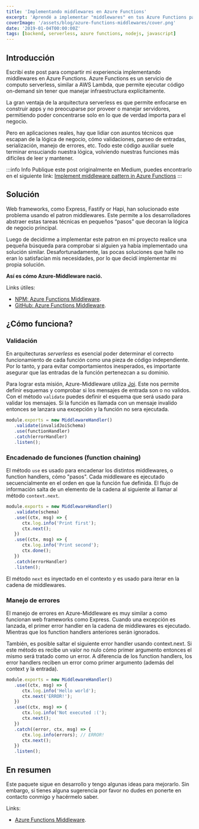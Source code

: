 ```yaml
---
title: 'Implementando middlewares en Azure Functions'
excerpt: 'Aprendé a implementar "middlewares" en tus Azure Functions para mantener tu lógica de negocio limpia y escribir tus funciones de forma más declarativa.'
coverImage: '/assets/blog/azure-functions-middlewares/cover.png'
date: '2019-01-04T00:00:00Z'
tags: [backend, serverless, azure functions, nodejs, javascript]
---
```


## Introducción

Escribí este post para compartir mi experiencia implementando middlewares en Azure Functions. Azure Functions es un servicio de computo serverless, similar a AWS Lambda, que permite ejecutar código on-demand sin tener que manejar infraestructura explícitamente.

La gran ventaja de la arquitectura serverless es que permite enfocarse en construir apps y no preocuparse por proveer o manejar servidores, permitiendo poder concentrarse solo en lo que de verdad importa para el negocio.

Pero en aplicaciones reales, hay que lidiar con asuntos técnicos que escapan de la lógica de negocio, cómo validaciones, parseo de entradas, serialización, manejo de errores, etc. Todo este código auxiliar suele terminar ensuciando nuestra lógica, volviendo nuestras funciones más difíciles de leer y mantener.

:::info Info
Publique este post originalmente en Medium, puedes encontrarlo en el siguiente link: [Implement middleware pattern in Azure Functions](https://javascript.plainenglish.io/implement-middleware-pattern-in-azure-functions-d8e9f94626a5)
:::

## Solución

Web frameworks, como Express, Fastify or Hapi, han solucionado este problema usando el patron middlewares. Este permite a los desarrolladores abstraer estas tareas técnicas en pequeños “pasos” que decoran la lógica de negocio principal.

Luego de decidirme a implementar este patron en mi proyecto realice una pequeña búsqueda para comprobar si alguien ya había implementado una solución similar. Desafortunadamente, las pocas soluciones que halle no eran lo satisfacían mis necesidades, por lo que decidí implementar mi propia solución.

**Así es cómo Azure-Middleware nació.**

Links útiles:

- [NPM: Azure Functions Middleware](https://www.npmjs.com/package/azure-middleware).
- [GitHub: Azure Functions Middleware](https://github.com/emanuelcasco/azure-middleware).

## ¿Cómo funciona?

### Validación

En arquitecturas *serverless* es esencial poder determinar el correcto funcionamiento de cada función como una pieza de código independiente. Por lo tanto, y para evitar comportamientos inesperados, es importante asegurar que las entradas de la función pertenezcan a su dominio.

Para lograr esta misión, Azure-Middleware utiliza [Joi](https://github.com/sideway/joi). Este nos permite definir esquemas y comprobar si los mensajes de entrada son o no validos. Con el método `validate` puedes definir el esquema que será usado para validar los mensajes. Si la función es llamada con un mensaje invalido entonces se lanzara una excepción y la función no sera ejecutada.

```js
module.exports = new MiddlewareHandler()
   .validate(invalidJoiSchema)
   .use(functionHandler)
   .catch(errorHandler)
   .listen();
```

### Encadenado de funciones (function chaining)

El método `use` es usado para encadenar los distintos middlewares, o function handlers, cómo "pasos". Cada middleware es ejecutado secuencialmente en el orden en que la función fue definida. El flujo de información salta de un elemento de la cadena al siguiente al llamar al método `context.next`.

```js
module.exports = new MiddlewareHandler()
   .validate(schema)
   .use((ctx, msg) => {
      ctx.log.info('Print first');
      ctx.next();
   })
   .use((ctx, msg) => {
      ctx.log.info('Print second');
      ctx.done();
   })
   .catch(errorHandler)
   .listen();
```

El método `next` es inyectado en el contexto y es usado para iterar en la cadena de middlewares.

### Manejo de errores

El manejo de errores en Azure-Middleware es muy similar a como funcionan web frameworks como Express. Cuando una excepción es lanzada, el primer error handler en la cadena de middlewares es ejecutado. Mientras que los function handlers anteriores serán ignorados.

También, es posible saltar el siguiente error handler usando context.next. Si este método es recibe un valor no nulo cómo primer argumento entonces el mismo será tratado como un error. A diferencia de los function handlers, los error handlers reciben un error como primer argumento (además del context y la entrada).

```js
module.exports = new MiddlewareHandler()
   .use((ctx, msg) => {
      ctx.log.info('Hello world');
      ctx.next('ERROR!');
   })
   .use((ctx, msg) => {
      ctx.log.info('Not executed :(');
      ctx.next();
   })
   .catch((error, ctx, msg) => {
      ctx.log.info(errors); // ERROR!
      ctx.next();
   })
   .listen();
```

## En resumen

Este paquete sigue en desarrollo y tengo algunas ideas para mejorarlo. Sin embargo, si tienes alguna sugerencia por favor no dudes en ponerte en contacto conmigo y hacérmelo saber.

Links:
- [Azure Functions Middleware](https://www.npmjs.com/package/azure-middleware).
